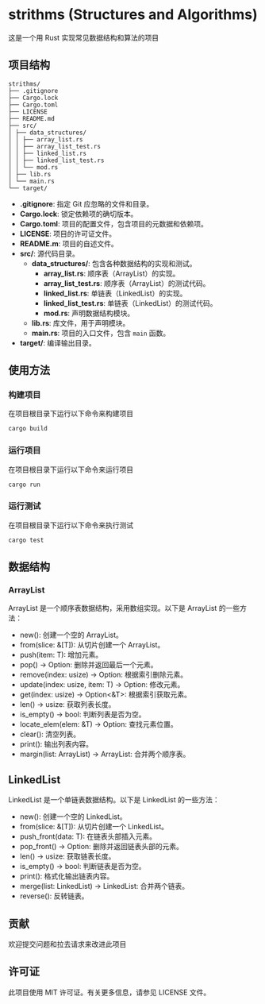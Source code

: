 # strithms (Structures and Algorithms)

这是一个用 Rust 实现常见数据结构和算法的项目

## 项目结构

```
strithms/ 
├── .gitignore 
├── Cargo.lock 
├── Cargo.toml 
├── LICENSE 
├── README.md 
├── src/ 
│ ├── data_structures/ 
│ │ ├── array_list.rs 
│ │ ├── array_list_test.rs 
│ │ ├── linked_list.rs 
│ │ ├── linked_list_test.rs 
│ │ └── mod.rs 
│ ├── lib.rs 
│ └── main.rs 
└── target/
```

- **.gitignore**: 指定 Git 应忽略的文件和目录。
- **Cargo.lock**: 锁定依赖项的确切版本。
- **Cargo.toml**: 项目的配置文件，包含项目的元数据和依赖项。
- **LICENSE**: 项目的许可证文件。
- **README.m**: 项目的自述文件。
- **src/**: 源代码目录。
  - **data_structures/**: 包含各种数据结构的实现和测试。
    - **array_list.rs**: 顺序表（ArrayList）的实现。
    - **array_list_test.rs**: 顺序表（ArrayList）的测试代码。
    - **linked_list.rs**: 单链表（LinkedList）的实现。
    - **linked_list_test.rs**: 单链表（LinkedList）的测试代码。
    - **mod.rs**: 声明数据结构模块。
  - **lib.rs**: 库文件，用于声明模块。
  - **main.rs**: 项目的入口文件，包含 `main` 函数。
- **target/**: 编译输出目录。


## 使用方法

### 构建项目

在项目根目录下运行以下命令来构建项目

```sh
cargo build
```

### 运行项目
在项目根目录下运行以下命令来运行项目

```sh
cargo run
```

### 运行测试
在项目根目录下运行以下命令来执行测试

```sh
cargo test
```

## 数据结构
### ArrayList
ArrayList 是一个顺序表数据结构，采用数组实现。以下是 ArrayList 的一些方法：

- new(): 创建一个空的 ArrayList。
- from(slice: &[T]): 从切片创建一个 ArrayList。
- push(item: T): 增加元素。
- pop() -> Option<T>: 删除并返回最后一个元素。
- remove(index: usize) -> Option<T>: 根据索引删除元素。
- update(index: usize, item: T) -> Option<T>: 修改元素。
- get(index: usize) -> Option<&T>: 根据索引获取元素。
- len() -> usize: 获取列表长度。
- is_empty() -> bool: 判断列表是否为空。
- locate_elem(elem: &T) -> Option<usize>: 查找元素位置。
- clear(): 清空列表。
- print(): 输出列表内容。
- margin(list: ArrayList<T>) -> ArrayList<T>: 合并两个顺序表。

## LinkedList
LinkedList 是一个单链表数据结构。以下是 LinkedList 的一些方法：

- new(): 创建一个空的 LinkedList。
- from(slice: &[T]): 从切片创建一个 LinkedList。
- push_front(data: T): 在链表头部插入元素。
- pop_front() -> Option<T>: 删除并返回链表头部的元素。
- len() -> usize: 获取链表长度。
- is_empty() -> bool: 判断链表是否为空。
- print(): 格式化输出链表内容。
- merge(list: LinkedList<T>) -> LinkedList<T>: 合并两个链表。
- reverse(): 反转链表。


## 贡献
欢迎提交问题和拉去请求来改进此项目

## 许可证
此项目使用 MIT 许可证。有关更多信息，请参见 LICENSE 文件。